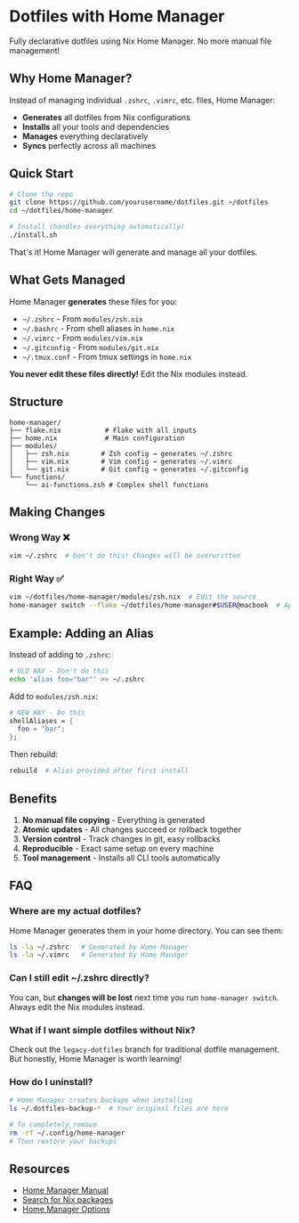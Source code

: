 # Dotfiles with Home Manager

Fully declarative dotfiles using Nix Home Manager. No more manual file management!

## Why Home Manager?

Instead of managing individual `.zshrc`, `.vimrc`, etc. files, Home Manager:
- **Generates** all dotfiles from Nix configurations
- **Installs** all your tools and dependencies
- **Manages** everything declaratively
- **Syncs** perfectly across all machines

## Quick Start

```bash
# Clone the repo
git clone https://github.com/yourusername/dotfiles.git ~/dotfiles
cd ~/dotfiles/home-manager

# Install (handles everything automatically)
./install.sh
```

That's it! Home Manager will generate and manage all your dotfiles.

## What Gets Managed

Home Manager **generates** these files for you:
- `~/.zshrc` - From `modules/zsh.nix`
- `~/.bashrc` - From shell aliases in `home.nix`
- `~/.vimrc` - From `modules/vim.nix`
- `~/.gitconfig` - From `modules/git.nix`
- `~/.tmux.conf` - From tmux settings in `home.nix`

**You never edit these files directly!** Edit the Nix modules instead.

## Structure

```
home-manager/
├── flake.nix           # Flake with all inputs
├── home.nix            # Main configuration
├── modules/
│   ├── zsh.nix        # Zsh config → generates ~/.zshrc
│   ├── vim.nix        # Vim config → generates ~/.vimrc
│   └── git.nix        # Git config → generates ~/.gitconfig
└── functions/
    └── ai-functions.zsh # Complex shell functions
```

## Making Changes

### Wrong Way ❌
```bash
vim ~/.zshrc  # Don't do this! Changes will be overwritten
```

### Right Way ✅
```bash
vim ~/dotfiles/home-manager/modules/zsh.nix  # Edit the source
home-manager switch --flake ~/dotfiles/home-manager#$USER@macbook  # Apply
```

## Example: Adding an Alias

Instead of adding to `.zshrc`:
```bash
# OLD WAY - Don't do this
echo 'alias foo="bar"' >> ~/.zshrc
```

Add to `modules/zsh.nix`:
```nix
# NEW WAY - Do this
shellAliases = {
  foo = "bar";
};
```

Then rebuild:
```bash
rebuild  # Alias provided after first install
```

## Benefits

1. **No manual file copying** - Everything is generated
2. **Atomic updates** - All changes succeed or rollback together
3. **Version control** - Track changes in git, easy rollbacks
4. **Reproducible** - Exact same setup on every machine
5. **Tool management** - Installs all CLI tools automatically

## FAQ

### Where are my actual dotfiles?
Home Manager generates them in your home directory. You can see them:
```bash
ls -la ~/.zshrc   # Generated by Home Manager
ls -la ~/.vimrc   # Generated by Home Manager
```

### Can I still edit ~/.zshrc directly?
You can, but **changes will be lost** next time you run `home-manager switch`. Always edit the Nix modules instead.

### What if I want simple dotfiles without Nix?
Check out the `legacy-dotfiles` branch for traditional dotfile management. But honestly, Home Manager is worth learning!

### How do I uninstall?
```bash
# Home Manager creates backups when installing
ls ~/.dotfiles-backup-*  # Your original files are here

# To completely remove
rm -rf ~/.config/home-manager
# Then restore your backups
```

## Resources

- [Home Manager Manual](https://nix-community.github.io/home-manager/)
- [Search for Nix packages](https://search.nixos.org)
- [Home Manager Options](https://nix-community.github.io/home-manager/options.html)